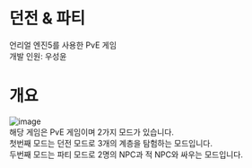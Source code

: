 # 던전 & 파티
언리얼 엔진5를 사용한 PvE 게임   
개발 인원: 우성윤   

# 개요
![image](https://github.com/user-attachments/assets/c6cc12c9-f7f5-49ad-ab8a-b976f6116948)   
해당 게임은 PvE 게임이며 2가지 모드가 있습니다.   
첫번째 모드는 던전 모드로 3개의 계층을 탐험하는 모드입니다.   
두번째 모드는 파티 모드로 2명의 NPC과 적 NPC와 싸우는 모드입니다.   
